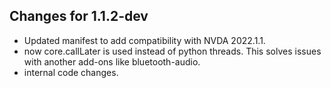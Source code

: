 ## Changes for 1.1.2-dev ##

* Updated manifest to add compatibility with NVDA 2022.1.1.
* now core.callLater is used instead of python threads. This solves issues with another add-ons like bluetooth-audio.
* internal code changes.
